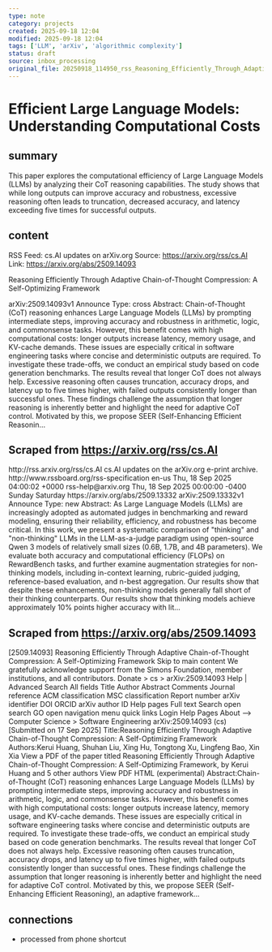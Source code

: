 ```yaml
---
type: note
category: projects
created: 2025-09-18 12:04
modified: 2025-09-18 12:04
tags: ['LLM', 'arXiv', 'algorithmic complexity']
status: draft
source: inbox_processing
original_file: 20250918_114950_rss_Reasoning_Efficiently_Through_Adaptive_Chain-of-Th.txt
---
```


# Efficient Large Language Models: Understanding Computational Costs

## summary
This paper explores the computational efficiency of Large Language Models (LLMs) by analyzing their CoT reasoning capabilities. The study shows that while long outputs can improve accuracy and robustness, excessive reasoning often leads to truncation, decreased accuracy, and latency exceeding five times for successful outputs.

## content
RSS Feed: cs.AI updates on arXiv.org
Source: https://arxiv.org/rss/cs.AI
Link: https://arxiv.org/abs/2509.14093

Reasoning Efficiently Through Adaptive Chain-of-Thought Compression: A Self-Optimizing Framework

arXiv:2509.14093v1 Announce Type: cross Abstract: Chain-of-Thought (CoT) reasoning enhances Large Language Models (LLMs) by prompting intermediate steps, improving accuracy and robustness in arithmetic, logic, and commonsense tasks. However, this benefit comes with high computational costs: longer outputs increase latency, memory usage, and KV-cache demands. These issues are especially critical in software engineering tasks where concise and deterministic outputs are required. To investigate these trade-offs, we conduct an empirical study based on code generation benchmarks. The results reveal that longer CoT does not always help. Excessive reasoning often causes truncation, accuracy drops, and latency up to five times higher, with failed outputs consistently longer than successful ones. These findings challenge the assumption that longer reasoning is inherently better and highlight the need for adaptive CoT control. Motivated by this, we propose SEER (Self-Enhancing Efficient Reasonin...

## Scraped from https://arxiv.org/rss/cs.AI
<?xml version='1.0' encoding='UTF-8'?>
<rss xmlns:arxiv="http://arxiv.org/schemas/atom" xmlns:dc="http://purl.org/dc/elements/1.1/" xmlns:atom="http://www.w3.org/2005/Atom" xmlns:content="http://purl.org/rss/1.0/modules/content/" version="2.0">
  <channel>
    <title>cs.AI updates on arXiv.org</title>
    <link>http://rss.arxiv.org/rss/cs.AI</link>
    <description>cs.AI updates on the arXiv.org e-print archive.</description>
    <atom:link href="http://rss.arxiv.org/rss/cs.AI" rel="self" type="application/rss+xml"/>
    <docs>http://www.rssboard.org/rss-specification</docs>
    <language>en-us</language>
    <lastBuildDate>Thu, 18 Sep 2025 04:00:02 +0000</lastBuildDate>
    <managingEditor>rss-help@arxiv.org</managingEditor>
    <pubDate>Thu, 18 Sep 2025 00:00:00 -0400</pubDate>
    <skipDays>
      <day>Sunday</day>
      <day>Saturday</day>
    </skipDays>
    <item>
      <title>Explicit Reasoning Makes Better Judges: A Systematic Study on Accuracy, Efficiency, and Robustness</title>
      <link>https://arxiv.org/abs/2509.13332</link>
      <description>arXiv:2509.13332v1 Announce Type: new 
Abstract: As Large Language Models (LLMs) are increasingly adopted as automated judges in benchmarking and reward modeling, ensuring their reliability, efficiency, and robustness has become critical. In this work, we present a systematic comparison of "thinking" and "non-thinking" LLMs in the LLM-as-a-judge paradigm using open-source Qwen 3 models of relatively small sizes (0.6B, 1.7B, and 4B parameters). We evaluate both accuracy and computational efficiency (FLOPs) on RewardBench tasks, and further examine augmentation strategies for non-thinking models, including in-context learning, rubric-guided judging, reference-based evaluation, and n-best aggregation. Our results show that despite these enhancements, non-thinking models generally fall short of their thinking counterparts. Our results show that thinking models achieve approximately 10% points higher accuracy with lit...


## Scraped from https://arxiv.org/abs/2509.14093
[2509.14093] Reasoning Efficiently Through Adaptive Chain-of-Thought Compression: A Self-Optimizing Framework Skip to main content We gratefully acknowledge support from the Simons Foundation, member institutions, and all contributors. Donate &gt; cs &gt; arXiv:2509.14093 Help | Advanced Search All fields Title Author Abstract Comments Journal reference ACM classification MSC classification Report number arXiv identifier DOI ORCID arXiv author ID Help pages Full text Search open search GO open navigation menu quick links Login Help Pages About --> Computer Science > Software Engineering arXiv:2509.14093 (cs) [Submitted on 17 Sep 2025] Title:Reasoning Efficiently Through Adaptive Chain-of-Thought Compression: A Self-Optimizing Framework Authors:Kerui Huang, Shuhan Liu, Xing Hu, Tongtong Xu, Lingfeng Bao, Xin Xia View a PDF of the paper titled Reasoning Efficiently Through Adaptive Chain-of-Thought Compression: A Self-Optimizing Framework, by Kerui Huang and 5 other authors View PDF HTML (experimental) Abstract:Chain-of-Thought (CoT) reasoning enhances Large Language Models (LLMs) by prompting intermediate steps, improving accuracy and robustness in arithmetic, logic, and commonsense tasks. However, this benefit comes with high computational costs: longer outputs increase latency, memory usage, and KV-cache demands. These issues are especially critical in software engineering tasks where concise and deterministic outputs are required. To investigate these trade-offs, we conduct an empirical study based on code generation benchmarks. The results reveal that longer CoT does not always help. Excessive reasoning often causes truncation, accuracy drops, and latency up to five times higher, with failed outputs consistently longer than successful ones. These findings challenge the assumption that longer reasoning is inherently better and highlight the need for adaptive CoT control. Motivated by this, we propose SEER (Self-Enhancing Efficient Reasoning), an adaptive framework...


## connections
- processed from phone shortcut
